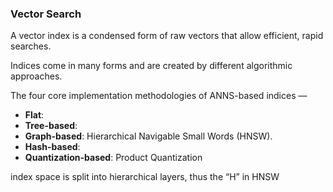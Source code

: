 


### Vector Search

A vector index is a condensed form of raw vectors that allow efficient, rapid searches.

Indices come in many forms and are created by different algorithmic approaches.

The four core implementation methodologies of ANNS-based indices —
- **Flat**: 
- **Tree-based**: 
- **Graph-based**: Hierarchical Navigable Small Words (HNSW).
- **Hash-based**:
- **Quantization-based**: Product Quantization

index space is split into hierarchical layers, thus the “H” in HNSW

